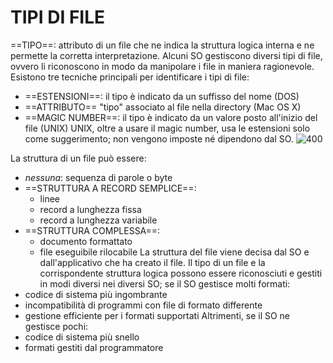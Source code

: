 # TIPI DI FILE
==TIPO==: attributo di un file che ne indica la struttura logica interna e ne permette la corretta interpretazione.
Alcuni SO gestiscono diversi tipi di file, ovvero li riconoscono in modo da manipolare i file in maniera ragionevole.
Esistono tre tecniche principali per identificare i tipi di file:
- ==ESTENSIONI==: il tipo è indicato da un suffisso del nome (DOS)
- ==ATTRIBUTO== "tipo" associato al file nella directory (Mac OS X)
- ==MAGIC NUMBER==: il tipo è indicato da un valore posto all'inizio del file (UNIX)
UNIX, oltre a usare il magic number, usa le estensioni solo come suggerimento; non vengono imposte né dipendono dal SO.
![400](tipi_file.png)

La struttura di un file può essere:
- _nessuna_: sequenza di parole o byte
- ==STRUTTURA A RECORD SEMPLICE==:
	- linee
	- record a lunghezza fissa
	- record a lunghezza variabile
- ==STRUTTURA COMPLESSA==:
	- documento formattato
	- file eseguibile rilocabile
La struttura del file viene decisa dal SO e dall'applicativo che ha creato il file.
Il tipo di un file e la corrispondente struttura logica possono essere riconosciuti e gestiti in modi diversi nei diversi SO; se il SO gestisce molti formati:
- codice di sistema più ingombrante
- incompatibilità di programmi con file di formato differente
- gestione efficiente per i formati supportati
Altrimenti, se il SO ne gestisce pochi:
- codice di sistema più snello
- formati gestiti dal programmatore